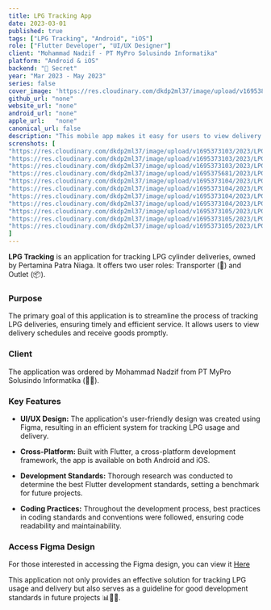 ```yaml
---
title: LPG Tracking App 
date: 2023-03-01
published: true
tags: ["LPG Tracking", "Android", "iOS"]
role: ["Flutter Developer", "UI/UX Designer"]
client: "Mohammad Nadzif - PT MyPro Solusindo Informatika"
platform: "Android & iOS" 
backend: "🔐 Secret"
year: "Mar 2023 - May 2023"
series: false
cover_image: 'https://res.cloudinary.com/dkdp2ml37/image/upload/v1695386784/2023/LPG%20Tracking%20Pertamina/featured_image_uqvhlk.png'
github_url: "none"
website_url: "none"
android_url: "none"
apple_url:   "none"
canonical_url: false
description: "This mobile app makes it easy for users to view delivery schedules and receive goods, ensuring timely and efficient delivery."
screnshots: [
"https://res.cloudinary.com/dkdp2ml37/image/upload/v1695373103/2023/LPG%20Tracking%20Pertamina/2_nsfefz.png", 
"https://res.cloudinary.com/dkdp2ml37/image/upload/v1695373103/2023/LPG%20Tracking%20Pertamina/1_sj8stc.png", 
"https://res.cloudinary.com/dkdp2ml37/image/upload/v1695373103/2023/LPG%20Tracking%20Pertamina/3_ituvdx.png", 
"https://res.cloudinary.com/dkdp2ml37/image/upload/v1695375681/2023/LPG%20Tracking%20Pertamina/11_cfglse.png", 
"https://res.cloudinary.com/dkdp2ml37/image/upload/v1695373104/2023/LPG%20Tracking%20Pertamina/4_fbg56h.png", 
"https://res.cloudinary.com/dkdp2ml37/image/upload/v1695373104/2023/LPG%20Tracking%20Pertamina/5_ul31ml.png", 
"https://res.cloudinary.com/dkdp2ml37/image/upload/v1695373104/2023/LPG%20Tracking%20Pertamina/6_zfr1ez.png", 
"https://res.cloudinary.com/dkdp2ml37/image/upload/v1695373104/2023/LPG%20Tracking%20Pertamina/7_m2nonq.png", 
"https://res.cloudinary.com/dkdp2ml37/image/upload/v1695373105/2023/LPG%20Tracking%20Pertamina/8_c8zgc7.png", 
"https://res.cloudinary.com/dkdp2ml37/image/upload/v1695373105/2023/LPG%20Tracking%20Pertamina/9_fbvqfd.png",
"https://res.cloudinary.com/dkdp2ml37/image/upload/v1695373105/2023/LPG%20Tracking%20Pertamina/10_xclqga.png"
]
---
```


**LPG Tracking** is an application for tracking LPG cylinder deliveries, owned by Pertamina Patra Niaga. It offers two user roles: Transporter (🚚) and Outlet (📦).

### Purpose

The primary goal of this application is to streamline the process of tracking LPG deliveries, ensuring timely and efficient service. It allows users to view delivery schedules and receive goods promptly.

### Client
The application was ordered by Mohammad Nadzif from PT MyPro Solusindo Informatika (👨‍💼).

### Key Features
- **UI/UX Design:** The application's user-friendly design was created using Figma, resulting in an efficient system for tracking LPG usage and delivery.

- **Cross-Platform:** Built with Flutter, a cross-platform development framework, the app is available on both Android and iOS.

- **Development Standards:** Thorough research was conducted to determine the best Flutter development standards, setting a benchmark for future projects.

- **Coding Practices:** Throughout the development process, best practices in coding standards and conventions were followed, ensuring code readability and maintainability.

### Access Figma Design
For those interested in accessing the Figma design, you can view it [Here](https://www.figma.com/file/rOYG7HsEuNC39iymeG0EY4/LPG-TRACKING-Mobile?type=design&node-id=24%3A2&mode=design) 

This application not only provides an effective solution for tracking LPG usage and delivery but also serves as a guideline for good development standards in future projects 📊👨‍💻.



